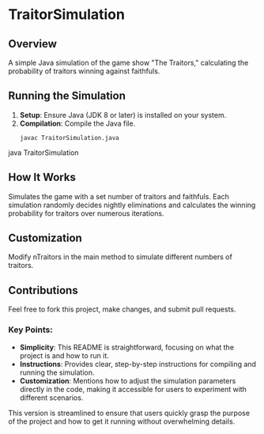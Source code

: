# TraitorSimulation

## Overview
A simple Java simulation of the game show "The Traitors," calculating the probability of traitors winning against faithfuls.

## Running the Simulation
1. **Setup**: Ensure Java (JDK 8 or later) is installed on your system.
2. **Compilation**: Compile the Java file.
   ```shell
   javac TraitorSimulation.java
java TraitorSimulation

## How It Works
Simulates the game with a set number of traitors and faithfuls. Each simulation randomly decides nightly eliminations and calculates the winning probability for traitors over numerous iterations.

## Customization
Modify nTraitors in the main method to simulate different numbers of traitors.

## Contributions
Feel free to fork this project, make changes, and submit pull requests.


### Key Points:

- **Simplicity**: This README is straightforward, focusing on what the project is and how to run it.
- **Instructions**: Provides clear, step-by-step instructions for compiling and running the simulation.
- **Customization**: Mentions how to adjust the simulation parameters directly in the code, making it accessible for users to experiment with different scenarios.

This version is streamlined to ensure that users quickly grasp the purpose of the project and how to get it running without overwhelming details.
